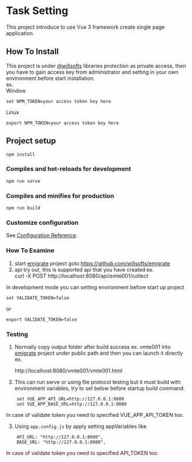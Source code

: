 # Task Setting

This project introduce to use Vue 3 framework create single page application.

## How To Install

This project is under [@willsofts](https://github.com/willsofts) libraries protection as private access, then you have to gain access key from administrator and setting in your own environment before start installation. \
ex. \
Window

    set NPM_TOKEN=your access token key here

Linux

    export NPM_TOKEN=your access token key here

## Project setup
```
npm install
```

### Compiles and hot-reloads for development
```
npm run serve
```

### Compiles and minifies for production
```
npm run build
```

### Customize configuration
See [Configuration Reference](https://cli.vuejs.org/config/).

### How To Examine
1. start [emigrate](https://github.com/willsofts/emigrate) project 
    goto https://github.com/willsofts/emigrate
2. api try out, this is supported api that you have created ex. \
    curl -X POST http://localhost:8080/api/emte001/collect

In development mode you can setting environment before start up project

    set VALIDATE_TOKEN=false

or

    export VALIDATE_TOKEN=false

### Testing
1. Normally copy output folder after build success ex. vmte001 into [emigrate](https://github.com/willsofts/emigrate) project under public path and then you can launch it directly ex. 

    http://localhost:8080/vmte001/vmte001.html

2. This can run serve or using file protocol testing but it must build with environment variables,
try to set below before startup build command.

```
    set VUE_APP_API_URL=http://127.0.0.1:8080
    set VUE_APP_BASE_URL=http://127.0.0.1:8080
```

In case of validate token you need to specified VUE_APP_API_TOKEN too.

3. Using `app.config.js` by apply setting appVariables like
```
    API_URL: "http://127.0.0.1:8080",
    BASE_URL: "http://127.0.0.1:8080",
```
    
In case of validate token you need to specified API_TOKEN too.

